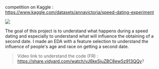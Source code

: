competition on Kaggle : https://www.kaggle.com/datasets/annavictoria/speed-dating-experiment 

<img src='kagle.png'>

The goal of this project is to understand what happens during a speed dating and especially to understand what will influence the obtaining of a second date. I made an EDA with a feature selection to understand the influence of people's age and race on getting a second date.

> Video link to understand the code (FR) : https://share.vidyard.com/watch/vJ6keSjuZBC8ew5z913QQy?
